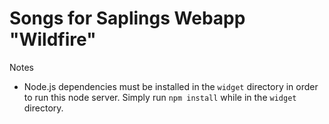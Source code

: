 # Songs for Saplings Webapp "Wildfire"

Notes

- Node.js dependencies must be installed in the `widget` directory in order to run this node server. Simply run `npm install` while in the `widget` directory.
